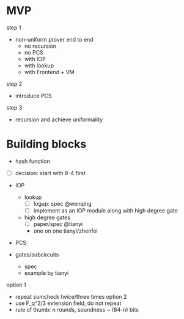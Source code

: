 # MVP
step 1
- non-uniform prover end to end
  - no recursion
  - no PCS
  - with IOP
  - with lookup
  - with Frontend + VM

step 2
- introduce PCS

step 3
- recursion and achieve uniformality

# Building blocks
- hash function
<!---  - [ ] merkle tree hash: 2-1 or 3-1 with padding
  - [ ] transcript: 3-1
  - [ ] (optional) breakdown: 16-1
  - [ ] plonky2 12-4 --->
  - [ ] decision: start with 8-4 first

- IOP
  - lookup
    - [ ] logup: spec @wenqing
    - [ ] implement as an IOP module along with high degree gate
  - high degree gates
    - [ ] paper/spec @tianyi
    - one on one tianyi/zhenfei

- PCS

- gates/subcircuits
  - spec
  - example by tianyi


option 1
- repeat sumcheck twice/three times
option 2
- use F_q^2/3 extension field, do not repeat
- rule of thumb: n rounds, soundness ~ (64-n) bits




 
